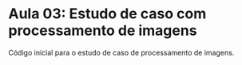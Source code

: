 # Aula 03: Estudo de caso com processamento de imagens

Código inicial para o estudo de caso de processamento de imagens.
